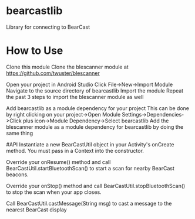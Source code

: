 # bearcastlib
Library for connecting to BearCast

# How to Use
Clone this module
Clone the blescanner module at https://github.com/twuster/blescanner

Open your project in Android Studio
Click File->New->Import Module
Navigate to the source directory of bearcastlib
Import the module
Repeat the past 3 steps to import the blescanner module as well

Add bearcastlib as a module dependency for your project
This can be done by right clicking on your project->Open Module Settings->Dependencies->Click plus icon->Module Dependency->Select bearcastlib
Add the blescanner module as a module dependency for bearcastlib by doing the same thing

#API
Instantiate a new BearCastUtil object in your Activity's onCreate method. You must pass in a Context into the constructor.

Override your onResume() method and call BearCastUtil.startBluetoothScan() to start a scan for nearby BearCast beacons.

Override your onStop() method and call BearCastUtil.stopBluetoothScan() to stop the scan when your app closes.

Call BearCastUtil.castMessage(String msg) to cast a message to the nearest BearCast display 


